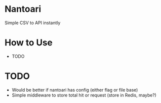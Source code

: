 # Nantoari
Simple CSV to API instantly

# How to Use
- TODO


# TODO
- Would be better if nantoari has config (either flag or file base)
- Simple middleware to store total hit or request (store in Redis, maybe?)